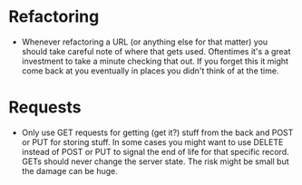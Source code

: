 # Refactoring

- Whenever refactoring a URL (or anything else for that matter) you should take careful note of where that gets used. Oftentimes it's a great investment to take a minute checking that out. If you forget this it might come back at you eventually in places you didn't think of at the time.

# Requests

- Only use GET requests for getting (get it?) stuff from the back and POST or PUT for storing stuff. In some cases you might want to use DELETE instead of POST or PUT to signal the end of life for that specific record. GETs should never change the server state. The risk might be small but the damage can be huge.
